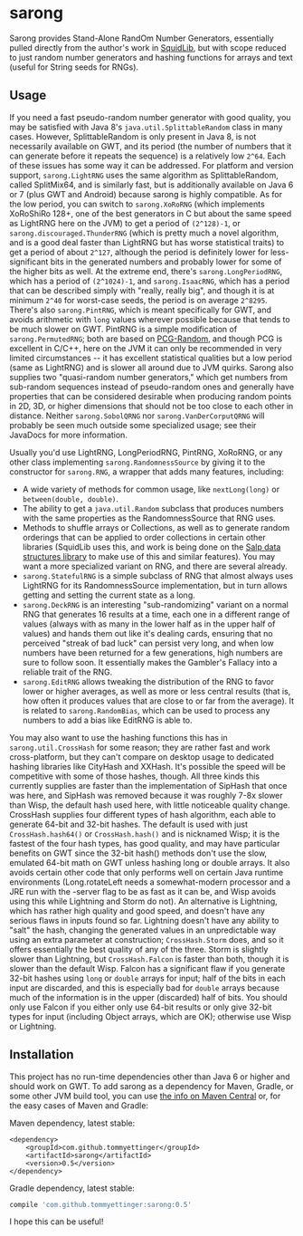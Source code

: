 # sarong
Sarong provides Stand-Alone RandOm Number Generators, essentially pulled directly from the author's
work in [SquidLib](https://github.com/SquidPony/SquidLib), but with scope reduced to just random
number generators and hashing functions for arrays and text (useful for String seeds for RNGs).

## Usage

If you need a fast pseudo-random number generator with good quality, you may be satisfied with
Java 8's `java.util.SplittableRandom` class in many cases. However, SplittableRandom is only present
in Java 8, is not necessarily available on GWT, and its period (the number of numbers that it can
generate before it repeats the sequence) is a relatively low `2^64`. Each of these issues has some way
it can be addressed. For platform and version support, `sarong.LightRNG` uses the same algorithm as
SplittableRandom, called SplitMix64, and is similarly fast, but is additionally available on Java 6
or 7 (plus GWT and Android) because sarong is highly compatible. As for the low period, you can switch
to `sarong.XoRoRNG` (which implements XoRoShiRo 128+, one of the best generators in C but about the
same speed as LightRNG here on the JVM) to get a period of `(2^128)-1`, or `sarong.discouraged.ThunderRNG` (which
is pretty much a novel algorithm, and is a good deal faster than LightRNG but has worse statistical
traits) to get a period of about `2^127`, although the period is definitely lower for less-significant
bits in the generated numbers and probably lower for some of the higher bits as well. At the extreme
end, there's `sarong.LongPeriodRNG`, which has a period of `(2^1024)-1`, and `sarong.IsaacRNG`, which
has a period that can be described simply with "really, really big", and though it is at minimum `2^40`
for worst-case seeds, the period is on average `2^8295`. There's also `sarong.PintRNG`, which is meant
specifically for GWT, and avoids arithmetic with `long` values wherever possible because that tends to
be much slower on GWT. PintRNG is a simple modification of `sarong.PermutedRNG`; both are based on
[PCG-Random](http://www.pcg-random.org/), and though PCG is excellent in C/C++, here on the JVM it can
only be recommended in very limited circumstances -- it has excellent statistical qualities but a low
period (same as LightRNG) and is slower all around due to JVM quirks. Sarong also supplies two
"quasi-random number generators," which get numbers from sub-random sequences instead of pseudo-random
ones and generally have properties that can be considered desirable when producing random points in
2D, 3D, or higher dimensions that should not be too close to each other in distance. Neither
`sarong.SobolQRNG` nor `sarong.VanDerCorputQRNG` will probably be seen much outside some specialized
usage; see their JavaDocs for more information.

Usually you'd use LightRNG, LongPeriodRNG, PintRNG, XoRoRNG, or any other class implementing
`sarong.RandomnessSource` by giving it to the constructor for `sarong.RNG`, a wrapper that adds
many features, including:
  * A wide variety of methods for common usage, like `nextLong(long)` or `between(double, double)`.
  * The ability to get a `java.util.Random` subclass that produces numbers with the same properties
    as the RandomnessSource that RNG uses.
  * Methods to shuffle arrays or Collections, as well as to generate random orderings that can be
    applied to order collections in certain other libraries (SquidLib uses this, and work is being
    done on the [Salp data structures library](https://github.com/tommyettinger/salp) to make use of
    this and similar features).
You may want a more specialized variant on RNG, and there are several already.
  * `sarong.StatefulRNG` is a simple subclass of RNG that almost always uses LightRNG for its
    RandomnessSource implementation, but in turn allows getting and setting the current state as
    a long.
  * `sarong.DeckRNG` is an interesting "sub-randomizing" variant on a normal RNG that generates 16
    results at a time, each one in a different range of values (always with as many in the lower half
    as in the upper half of values) and hands them out like it's dealing cards, ensuring that no
    perceived "streak of bad luck" can persist very long, and when low numbers have been returned for
    a few generations, high numbers are sure to follow soon. It essentially makes the Gambler's
    Fallacy into a reliable trait of the RNG.
  * `sarong.EditRNG` allows tweaking the distribution of the RNG to favor lower or higher averages,
    as well as more or less central results (that is, how often it produces values that are close to
    or far from the average). It is related to `sarong.RandomBias`, which can be used to process
    any numbers to add a bias like EditRNG is able to.

You may also want to use the hashing functions this has in `sarong.util.CrossHash` for some reason;
they are rather fast and work cross-platform, but they can't compare on desktop usage to dedicated
hashing libraries like CityHash and XXHash. It's possible the speed will be competitive with some of
those hashes, though. All three kinds this currently supplies are faster than the implementation of
SipHash that once was here, and SipHash was removed because it was roughly 7-8x slower than Wisp,
the default hash used here, with little noticeable quality change. CrossHash supplies four different
types of hash algorithm, each able to generate 64-bit and 32-bit hashes. The default is used with
just `CrossHash.hash64()` or `CrossHash.hash()` and is nicknamed Wisp; it is the fastest of the four
hash types, has good quality, and may have particular benefits on GWT since the 32-bit hash() methods
don't use the slow, emulated 64-bit math on GWT unless hashing long or double arrays. It also avoids
certain other code that only performs well on certain Java runtime environments (Long.rotateLeft
needs a somewhat-modern processor and a JRE run with the -server flag to be as fast as it can be, and
Wisp avoids using this while Lightning and Storm do not). An alternative is Lightning, which has
rather high quality and good speed, and doesn't have any serious flaws in inputs found so far.
Lightning doesn't have any ability to "salt" the hash, changing the generated values in an
unpredictable way using an extra parameter at construction; `CrossHash.Storm` does, and so it offers
essentially the best quality of any of the three. Storm is slightly slower than Lightning, but
`CrossHash.Falcon` is faster than both, though it is slower than the default Wisp. Falcon has a
significant flaw if you generate 32-bit hashes using `long` or `double` arrays for input; half of
the bits in each input are discarded, and this is especially bad for `double` arrays because much of
the information is in the upper (discarded) half of bits. You should only use Falcon if you either
only use 64-bit results or only give 32-bit types for input (including Object arrays, which are OK);
otherwise use Wisp or Lightning.

## Installation
This project has no run-time dependencies other than Java 6 or higher and should work on GWT. To add
sarong as a dependency for Maven, Gradle, or some other JVM build tool, you can use
[the info on Maven Central](http://search.maven.org/#artifactdetails%7Ccom.github.tommyettinger%7Csarong%7C0.5%7Cjar)
or, for the easy cases of Maven and Gradle:

Maven dependency, latest stable:

```maven-pom
<dependency>
    <groupId>com.github.tommyettinger</groupId>
    <artifactId>sarong</artifactId>
    <version>0.5</version>
</dependency>
```

Gradle dependency, latest stable:

```groovy
compile 'com.github.tommyettinger:sarong:0.5'
```

I hope this can be useful!
